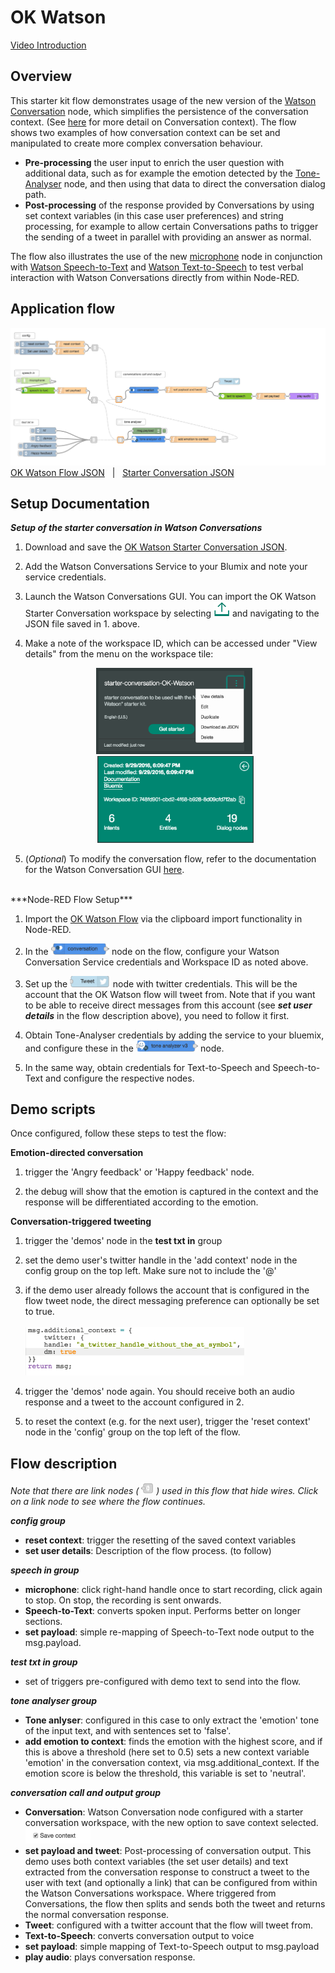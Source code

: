 # OK Watson
[Video Introduction](https://www.youtube.com/watch?v=4L3CjH_f58I)

## Overview


This starter kit flow demonstrates usage of the new version of the <a href="">Watson Conversation</a> node, which simplifies the persistence of the conversation context. (See <a href="https://www.ibm.com/watson/developercloud/doc/conversation/advanced_overview.shtml#advanced_context">here</a> for more detail on Conversation context).
The flow shows two examples of how conversation context can be set and manipulated to create more complex conversation behaviour.
* <b>Pre-processing</b> the user input to enrich the user question with additional data, such as for example the emotion detected by the <a href="">Tone-Analyser</a> node, and then using that data to direct the conversation dialog path.
*  <b>Post-processing</b> of the response provided by Conversations by using set context variables (in this case user preferences) and string processing, for example to allow certain Conversations paths to trigger the sending of a tweet in parallel with providing an answer as normal.

The flow also illustrates the use of the new <a href="">microphone</a> node in conjunction with <a href="">Watson Speech-to-Text</a> and <a href="">Watson Text-to-Speech</a> to test verbal interaction with Watson Conversations directly from within Node-RED.

## Application flow
![OK Watson Flow](img/ok-watson-starter-flow.png)
[OK Watson Flow JSON](ok-watson-starter-flow.json)
 &nbsp;   |  &nbsp;  [Starter Conversation JSON](ok-watson-starter-conversation.json)

## Setup Documentation
***Setup of the starter conversation in Watson Conversations***

1. Download and save the [OK Watson Starter Conversation JSON](ok-watson-starter-conversation.json).  

2. Add the Watson Conversations Service to your Blumix and note your service credentials.

3. Launch the Watson Conversations GUI. You can  import the OK Watson Starter Conversation workspace by selecting ![icon](img/importconv.png) and navigating to the JSON file saved in 1. above.

4. Make a note of the workspace ID, which can be accessed under "View details" from the menu on the workspace tile: <br/> <center><img src=img/workspace.png width=250>&nbsp;<img src=img/workspaceid.png width=250></center>

5. (*Optional*) To modify the conversation flow, refer to the documentation for the Watson Conversation GUI <a href="https://www.ibm.com/watson/developercloud/doc/conversation/index.shtml">here</a>.

<br/>
***Node-RED Flow Setup***

1. Import the [OK Watson Flow](ok-watson-starter-flow.json) via the clipboard import functionality in Node-RED.

2. In the <img src=img/convnode.png height=18> node on the flow, configure your Watson Conversation Service credentials and Workspace ID as noted above.

3. Set up the <img src=img/tweetnode.png height=18> node with twitter credentials. This will be the account that the OK Watson flow will tweet from. Note that if you want to be able to receive direct messages from this account (see ***set user details*** in the flow description above), you need to follow it first.

4. Obtain Tone-Analyser credentials by adding the service to your bluemix, and configure these in the <img src=img/toneanalysernode.png height=18> node.

5. In the same way, obtain credentials for Text-to-Speech and Speech-to-Text and configure the respective nodes.

## Demo scripts
Once configured, follow these steps to test the flow:

**Emotion-directed conversation**

1. trigger the 'Angry feedback' or 'Happy feedback' node.

2. the debug will show that the emotion is captured in the context and the response will be differentiated according to the emotion.

**Conversation-triggered tweeting**

1. trigger the 'demos' node in the <b>test txt in</b> group

2. set the demo user's twitter handle in the 'add context' node in the config group on the top left. Make sure not to include the '@'

3. if the demo user already follows the account that is configured in the flow tweet node, the direct messaging preference can optionally be set to true.
<br/><br/><img src=img/setuser.png width=350>

4. trigger the 'demos' node again. You should receive both an audio response and a tweet to the account configured in 2.

5. to reset the context (e.g. for the next user), trigger the 'reset context' node in the 'config' group on the top left of the flow.


## Flow description

*Note that there are link nodes ( <img src=img/linknode.png width=20> ) used in this flow that hide wires. Click on a link node to see where the flow continues.*

***config group***
* <b>reset context</b>: trigger the resetting of the saved context variables
* <b>set user details</b>:
Description of the flow process. (to follow)

***speech in group***
* <b>microphone</b>: click right-hand handle once to start recording, click again to stop. On stop, the recording is sent onwards.
* <b>Speech-to-Text</b>: converts spoken input. Performs better on longer sections.
* <b>set payload</b>: simple re-mapping of Speech-to-Text node output to the msg.payload.

***test txt in group***
* set of triggers pre-configured with demo text to send into the flow.

***tone analyser group***
* <b>Tone anlyser</b>: configured in this case to only extract the 'emotion' tone of the input text, and with sentences set to 'false'.
* <b>add emotion to context</b>: finds the emotion with the highest score, and if this is above a threshold (here set to 0.5) sets a new context variable 'emotion' in the conversation context, via msg.additional_context. If the emotion score is below the threshold, this variable is set to 'neutral'.

***conversation call and output group***
* <b>Conversation</b>: Watson Conversation node configured with a starter conversation workspace, with the new option to save context selected.
<img src=img/savecontext.png height=25></center>
* <b>set payload and tweet</b>: Post-processing of conversation output. This demo uses both context variables (the set user details) and text extracted from the conversation response to construct a tweet to the user with text (and optionally a link) that can be configured from within the Watson Conversations workspace. Where triggered from Conversations, the flow then splits and sends both the tweet and returns the normal conversation response.
* <b>Tweet</b>: configured with a twitter account that the flow will tweet from.
* <b>Text-to-Speech</b>: converts conversation output to voice
* <b>set payload</b>: simple mapping of Text-to-Speech output to msg.payload
* <b>play audio</b>: plays conversation response.
